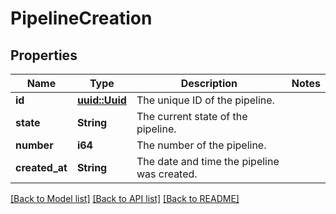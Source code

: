 # PipelineCreation

## Properties

Name | Type | Description | Notes
------------ | ------------- | ------------- | -------------
**id** | [**uuid::Uuid**](uuid::Uuid.md) | The unique ID of the pipeline. | 
**state** | **String** | The current state of the pipeline. | 
**number** | **i64** | The number of the pipeline. | 
**created_at** | **String** | The date and time the pipeline was created. | 

[[Back to Model list]](../README.md#documentation-for-models) [[Back to API list]](../README.md#documentation-for-api-endpoints) [[Back to README]](../README.md)


